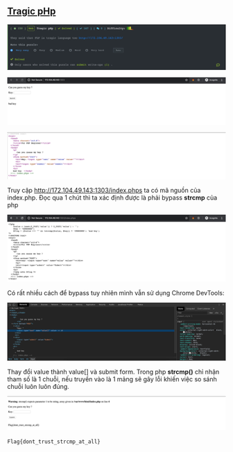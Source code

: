 ## [Tragic pHp](https://ctf.viblo.asia/puzzles/tragic-php-jjq3i6qrgkd)

![image-20200412223825524](images/image-20200412223825524.png)



![image-20200411234150293](images/image-20200411234150293.png)

![image-20200411234202640](images/image-20200411234202640.png)

Truy cập  http://172.104.49.143:1303/index.phps ta có mã nguồn của index.php. Đọc qua 1 chút thì ta xác định được là phải bypass **strcmp** của php

![image-20200411234217243](images/image-20200411234217243.png)



Có rất nhiều cách để bypass tuy nhiên mình vẫn sử dụng Chrome DevTools:

![image-20200411234554897](images/image-20200411234554897.png)

Thay đổi value thành value[] và submit form. Trong php **strcmp()** chỉ nhận tham số là 1 chuỗi, nếu truyền vào là 1 mảng sẽ gây lỗi khiến việc so sánh chuỗi luôn luôn đúng.

![image-20200411234640326](images/image-20200411234640326.png)

`Flag{dont_trust_strcmp_at_all}`